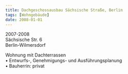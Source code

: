 ```yaml
---
title: Dachgeschossausbau Sächsische Straße, Berlin
tags: [Wohngebäude]
date: 2008-01-01
---
```

2007-2008<br/>
Sächsische Str. 6<br/>
Berlin-Wilmersdorf

Wohnung mit Dachterrassen<br/>
• Entwurfs-, Genehmigungs- und Ausführungsplanung<br/>
• Bauherrin: privat<br/>
